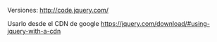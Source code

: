 Versiones: http://code.jquery.com/


<head>
<script src="jquery-2.1.4.min.js"></script>
</head>

Usarlo desde el CDN de google https://jquery.com/download/#using-jquery-with-a-cdn
<head>
<script src="http://ajax.googleapis.com/ajax/libs/jquery/2.1.4/jquery.min.js"></script>
<script src="https://ajax.googleapis.com/ajax/libs/jquery/2.1.4/jquery.min.js"></script>
</head>
